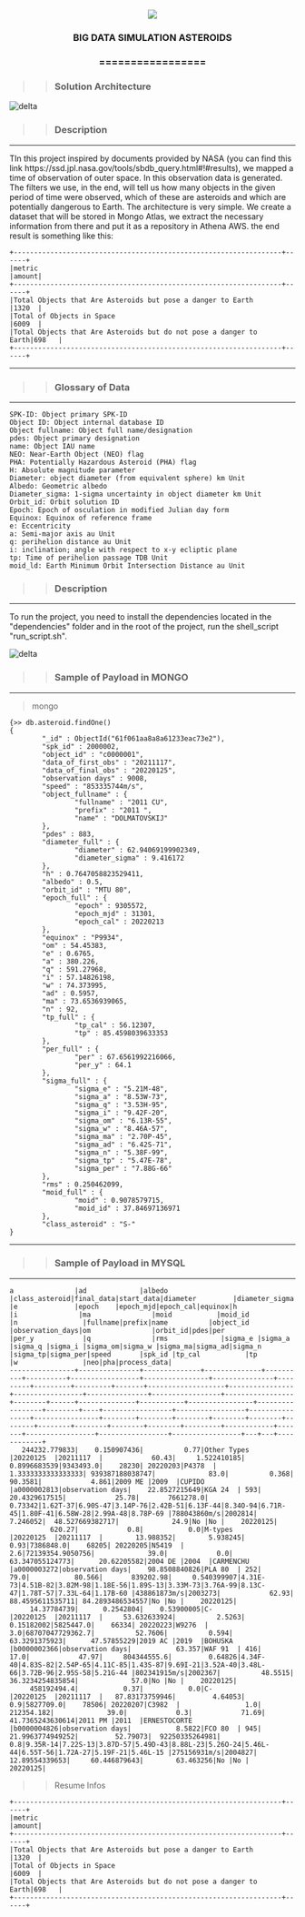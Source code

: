<h1 align="center">
<img src="https://img.shields.io/static/v1?label=NASA%20POR&message=MAYCON%20BATESTIN&color=7159c1&style=flat-square&logo=ghost"/>


<h3> <p align="center">BIG DATA SIMULATION ASTEROIDS </p> </h3>
<h3> <p align="center"> ================= </p> </h3>

>> <h3> Solution Architecture </h3>

![delta](img/arquitetura.png)




>> <h3> Description </h3>
-------------------------

<p> TIn this project inspired by documents provided by NASA
(you can find this link https://ssd.jpl.nasa.gov/tools/sbdb_query.html#!#results),
we mapped a time of observation of outer space. In this observation data is generated.
The filters we use, in the end, will tell us how many objects in the given period of time were observed,
which of these are asteroids and which are potentially dangerous to Earth.
The architecture is very simple. We create a dataset that will be stored in Mongo Atlas,
we extract the necessary information from there and put it as a repository in Athena AWS.
the end result is something like this: </p>

```
+------------------------------------------------------------------+------+
|metric                                                            |amount|
+------------------------------------------------------------------+------+
|Total Objects that Are Asteroids but pose a danger to Earth       |1320  |
|Total of Objects in Space                                         |6009  |
|Total Objects that Are Asteroids but do not pose a danger to Earth|698   |
+------------------------------------------------------------------+------+

```
-----------------------------

>> <h3> Glossary of Data </h3>
------------------------------
```
SPK-ID: Object primary SPK-ID
Object ID: Object internal database ID
Object fullname: Object full name/designation
pdes: Object primary designation
name: Object IAU name
NEO: Near-Earth Object (NEO) flag
PHA: Potentially Hazardous Asteroid (PHA) flag
H: Absolute magnitude parameter
Diameter: object diameter (from equivalent sphere) km Unit
Albedo: Geometric albedo
Diameter_sigma: 1-sigma uncertainty in object diameter km Unit
Orbit_id: Orbit solution ID
Epoch: Epoch of osculation in modified Julian day form
Equinox: Equinox of reference frame
e: Eccentricity
a: Semi-major axis au Unit
q: perihelion distance au Unit
i: inclination; angle with respect to x-y ecliptic plane
tp: Time of perihelion passage TDB Unit
moid_ld: Earth Minimum Orbit Intersection Distance au Unit

```

>> <h3> Description </h3>
-------------------------

<p> To run the project, you need to install the dependencies located in the "dependencies" folder and in the root of the project, run the shell_script "run_script.sh". </p>

![delta](img/run.png)




>> <h3> Sample of Payload in MONGO </h3>
-------------------------
> mongo
```
{>> db.asteroid.findOne()
{
        "_id" : ObjectId("61f061aa8a8a61233eac73e2"),
        "spk_id" : 2000002,
        "object_id" : "c0000001",
        "data_of_first_obs" : "20211117",
        "data_of_final_obs" : "20220125",
        "observation days" : 9008,
        "speed" : "853335744m/s",
        "object_fullname" : {
                "fullname" : "2011 CU",
                "prefix" : "2011 ",
                "name" : "DOLMATOVSKIJ"
        },
        "pdes" : 883,
        "diameter_full" : {
                "diameter" : 62.94069199902349,
                "diameter_sigma" : 9.416172
        },
        "h" : 0.7647058823529411,
        "albedo" : 0.5,
        "orbit_id" : "MTU 80",
        "epoch_full" : {
                "epoch" : 9305572,
                "epoch_mjd" : 31301,
                "epoch_cal" : 20220213
        },
        "equinox" : "P9934",
        "om" : 54.45383,
        "e" : 0.6765,
        "a" : 380.226,
        "q" : 591.27968,
        "i" : 57.14826198,
        "w" : 74.373995,
        "ad" : 0.5957,
        "ma" : 73.6536939065,
        "n" : 92,
        "tp_full" : {
                "tp_cal" : 56.12307,
                "tp" : 85.4598039633353
        },
        "per_full" : {
                "per" : 67.6561992216066,
                "per_y" : 64.1
        },
        "sigma_full" : {
                "sigma_e" : "5.21M-48",
                "sigma_a" : "8.53W-73",
                "sigma_q" : "3.53H-95",
                "sigma_i" : "9.42F-20",
                "sigma_om" : "6.13R-55",
                "sigma_w" : "8.46A-57",
                "sigma_ma" : "2.70P-45",
                "sigma_ad" : "6.42S-71",
                "sigma_n" : "5.38F-99",
                "sigma_tp" : "5.47E-78",
                "sigma_per" : "7.88G-66"
        },
        "rms" : 0.250462099,
        "moid_full" : {
                "moid" : 0.9078579715,
                "moid_id" : 37.84697136971
        },
        "class_asteroid" : "S-"
}

```


----------------------------------------------
>> <h3> Sample of Payload in MYSQL </h3>
-------------------------
> 

```
a               |ad             |albedo        |class_asteroid|final_data|start_data|diameter         |diameter_sigma  |e              |epoch    |epoch_mjd|epoch_cal|equinox|h                  |i               |ma               |moid           |moid_id          |n                |fullname|prefix|name          |object_id  |observation_days|om               |orbit_id|pdes|per              |per_y            |q               |rms             |sigma_e |sigma_a |sigma_q |sigma_i |sigma_om|sigma_w |sigma_ma|sigma_ad|sigma_n |sigma_tp|sigma_per|speed       |spk_id |tp_cal           |tp               |w                |neo|pha|process_data|
----------------+---------------+--------------+--------------+----------+----------+-----------------+----------------+---------------+---------+---------+---------+-------+-------------------+----------------+-----------------+---------------+-----------------+-----------------+--------+------+--------------+-----------+----------------+-----------------+--------+----+-----------------+-----------------+----------------+----------------+--------+--------+--------+--------+--------+--------+--------+--------+--------+--------+---------+------------+-------+-----------------+-----------------+-----------------+---+---+------------+
   244232.779833|    0.150907436|          0.77|Other Types   |20220125  |20211117  |            60.43|     1.522410185|   0.8996683539|9343493.0|    28230| 20220203|P4378  | 1.3333333333333333| 939387188038747|             83.0|          0.368|          90.3581|            4.861|2009 ME |2009  |CUPIDO        |a0000002813|observation days|    22.8527215649|KGA 24  | 593|    20.4329617515|            25.78|       7661278.0|         0.73342|1.62T-37|6.90S-47|3.14P-76|2.42B-51|6.13F-44|8.34O-94|6.71R-45|1.80F-41|6.58W-28|2.99A-48|8.78P-69 |788043860m/s|2002814|         7.246052|  48.527669382717|             24.9|No |No |    20220125|
          620.27|            0.8|           0.0|M-types       |20220125  |20211117  |        13.988352|        5.938245|           0.93|7386848.0|    68205| 20220205|N5419  |                2.6|72139354.9050756|             39.0|            0.0|  63.347055124773|      20.62205582|2004 DE |2004  |CARMENCHU     |a0000003272|observation days|    98.8508840826|PLA 80  | 252|             79.0|           80.566|       839202.98|     0.540399907|4.31E-73|4.51B-82|3.82M-98|1.18E-56|1.89S-13|3.33M-73|3.76A-99|8.13C-47|1.78T-57|7.33L-64|1.17B-60 |438861873m/s|2003273|            62.93| 88.4595611535711| 84.2893486534557|No |No |    20220125|
     14.37784739|      0.2542804|    0.53900005|C-            |20220125  |20211117  |     53.632633924|          2.5263|     0.15182002|5825447.0|    66334| 20220223|W9276  |                3.0|68707047729362.7|          52.7606|          0.594|    63.3291375923|      47.57855229|2019 AC |2019  |BOHUSKA       |b0000002366|observation days|           63.357|WAF 91  | 416|             17.0|            47.97|     804344555.6|         0.64826|4.34F-40|4.83S-82|2.54P-65|4.11C-85|1.43S-87|9.69I-21|3.52A-40|3.48L-66|3.72B-96|2.95S-58|5.21G-44 |802341915m/s|2002367|          48.5515| 36.3234254835854|             57.0|No |No |    20220125|
     458192494.4|           0.37|           0.0|C-            |20220125  |20211117  |   87.83173759946|         4.64053|            0.9|5827709.0|    78506| 20220207|C3982  |                1.0|      212354.182|             39.0|            0.3|            71.69| 41.7365243630614|2011 PM |2011  |ERNESTOCORTE  |b0000004826|observation days|           8.5822|FCO 80  | 945| 21.9963774949252|         52.79073|  92250335264981|             0.8|9.35R-14|7.22S-13|3.87D-57|5.49D-43|8.88L-23|5.26O-24|5.46L-44|6.55T-56|1.72A-27|5.19F-21|5.46L-15 |275156931m/s|2004827|   12.89554339653|     60.446879643|        63.463256|No |No |    20220125|
```

>> Resume Infos

```
+------------------------------------------------------------------+------+
|metric                                                            |amount|
+------------------------------------------------------------------+------+
|Total Objects that Are Asteroids but pose a danger to Earth       |1320  |
|Total of Objects in Space                                         |6009  |
|Total Objects that Are Asteroids but do not pose a danger to Earth|698   |
+------------------------------------------------------------------+------+

```